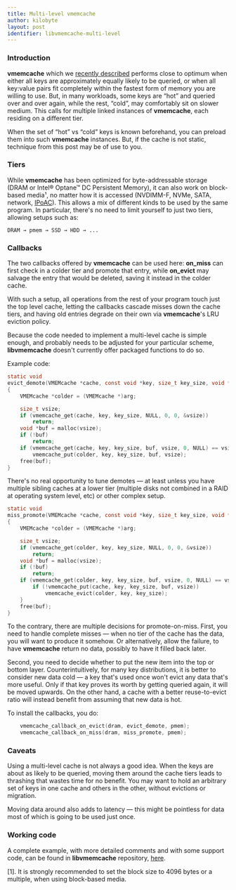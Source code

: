 ```yaml
---
title: Multi-level vmemcache
author: kilobyte
layout: post
identifier: libvmemcache-multi-level
---
```


### Introduction

**vmemcache** which we
[recently described](https://pmem.io/2019/05/07/libvmemcache.html)
performs close to optimum when either all keys are approximately equally
likely to be queried, or when all key:value pairs fit completely within the
fastest form of memory you are willing to use.  But, in many workloads, some
keys are “hot” and queried over and over again, while the rest, “cold”, may
comfortably sit on slower medium.  This calls for multiple linked instances
of **vmemcache**, each residing on a different tier.

When the set of “hot” vs “cold” keys is known beforehand, you can preload
them into such **vmemcache** instances.  But, if the cache is not static,
technique from this post may be of use to you.

### Tiers

While **vmemcache** has been optimized for byte-addressable storage (DRAM or
Intel® Optane™ DC Persistent Memory), it can also work on block-based media¹,
no matter how it is accessed (NVDIMM-F, NVMe, SATA, network,
[IPoAC](https://en.wikipedia.org/wiki/IP_over_Avian_Carriers)).  This allows a
mix of different kinds to be used by the same program.  In particular,
there's no need to limit yourself to just two tiers, allowing setups such
as:

    DRAM → pmem → SSD → HDD → ...

### Callbacks

The two callbacks offered by **vmemcache** can be used here: **on_miss** can
first check in a colder tier and promote that entry, while **on_evict** may
salvage the entry that would be deleted, saving it instead in the colder
cache.

With such a setup, all operations from the rest of your program touch just
the top level cache, letting the callbacks cascade misses down the cache
tiers, and having old entries degrade on their own via **vmemcache**'s LRU
eviction policy.

Because the code needed to implement a multi-level cache is simple enough,
and probably needs to be adjusted for your particular scheme,
**libvmemcache** doesn't currently offer packaged functions to do so.

Example code:

```c
static void
evict_demote(VMEMcache *cache, const void *key, size_t key_size, void *arg)
{
	VMEMcache *colder = (VMEMcache *)arg;

	size_t vsize;
	if (vmemcache_get(cache, key, key_size, NULL, 0, 0, &vsize))
		return;
	void *buf = malloc(vsize);
	if (!buf)
		return;
	if (vmemcache_get(cache, key, key_size, buf, vsize, 0, NULL) == vsize)
		vmemcache_put(colder, key, key_size, buf, vsize);
	free(buf);
}
```

There's no real opportunity to tune demotes — at least unless you have
multiple sibling caches at a lower tier (multiple disks not combined in a
RAID at operating system level, etc) or other complex setup.

```c
static void
miss_promote(VMEMcache *cache, const void *key, size_t key_size, void *arg)
{
	VMEMcache *colder = (VMEMcache *)arg;

	size_t vsize;
	if (vmemcache_get(colder, key, key_size, NULL, 0, 0, &vsize))
		return;
	void *buf = malloc(vsize);
	if (!buf)
		return;
	if (vmemcache_get(colder, key, key_size, buf, vsize, 0, NULL) == vsize) {
		if (!vmemcache_put(cache, key, key_size, buf, vsize))
			vmemcache_evict(colder, key, key_size);
	}
	free(buf);
}
```

To the contrary, there are multiple decisions for promote-on-miss.  First,
you need to handle complete misses — when no tier of the cache has the data,
you will want to produce it somehow.  Or alternatively, allow the failure,
to have **vmemcache** return no data, possibly to have it filled back later.

Second, you need to decide whether to put the new item into the top or
bottom layer.  Counterintuitively, for many key distributions, it is better
to consider new data cold — a key that's used once won't evict any data
that's more useful.  Only if that key proves its worth by getting queried
again, it will be moved upwards.  On the other hand, a cache with a better
reuse-to-evict ratio will instead benefit from assuming that new data is
hot.

To install the callbacks, you do:

```c
	vmemcache_callback_on_evict(dram, evict_demote, pmem);
	vmemcache_callback_on_miss(dram, miss_promote, pmem);
```

### Caveats

Using a multi-level cache is not always a good idea.  When the keys are
about as likely to be queried, moving them around the cache tiers leads to
thrashing that wastes time for no benefit.  You may want to hold an
arbitrary set of keys in one cache and others in the other, without
evictions or migration.

Moving data around also adds to latency — this might be pointless for data
most of which is going to be used just once.

### Working code

A complete example, with more detailed comments and with some support code,
can be found in **libvmemcache** repository,
[here](https://github.com/pmem/vmemcache/blob/master/tests/twolevel.c).


[1]. It is strongly recommended to set the block size to 4096 bytes or a
multiple, when using block-based media.
